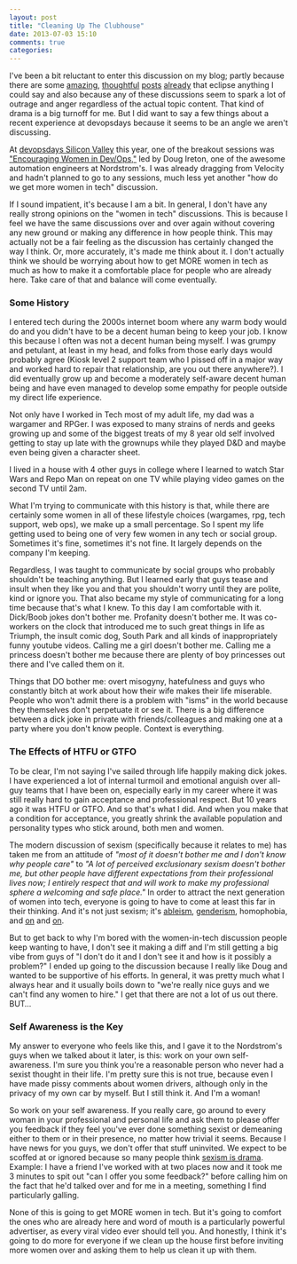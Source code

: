 ```yaml
---
layout: post
title: "Cleaning Up The Clubhouse"
date: 2013-07-03 15:10
comments: true
categories: 
---
```

I've been a bit reluctant to enter this discussion on my blog; partly because there are some [amazing][p1], [thoughtful][p2] [posts][p3] [already][p4] that eclipse anything I could say and also because any of these discussions seem to spark a lot of outrage and anger regardless of the actual topic content. That kind of drama is a big turnoff for me.   But I did want to say a few things about a recent experience at devopsdays because it seems to be an angle we aren't discussing.

At [devopsdays Silicon Valley][dod] this year, one of the breakout sessions was ["Encouraging Women in Dev/Ops,"][session] led by Doug Ireton, one of the awesome automation engineers at Nordstrom's.  I was already dragging from Velocity and hadn't planned to go to any sessions, much less yet another "how do we get more women in tech" discussion.  

If I sound impatient, it's because I am a bit.  In general, I don't have any really strong opinions on the "women in tech" discussions. This is because I feel we have the same discussions over and over again without covering any new ground or making any difference in how people think. This may actually not be a fair feeling as the discussion has certainly changed the way I think. Or, more accurately, it's made me think about it.  I don't actually think we should be worrying about how to get MORE women in tech as much as how to make it a comfortable place for people who are already here. Take care of that and balance will come eventually.

### Some History
I entered tech during the 2000s internet boom where any warm body would do and you didn't have to be a decent human being to keep your job. I know this because I often was not a decent human being myself. I was grumpy and petulant, at least in my head, and folks from those early days would probably agree (Kiosk level 2 support team who I pissed off in a major way and worked hard to repair that relationship, are you out there anywhere?). I did eventually grow up and become a moderately self-aware decent human being and have even managed to develop some empathy for people outside my direct life experience.

Not only have I worked in Tech most of my adult life, my dad was a wargamer and RPGer. I was exposed to many strains of nerds and geeks growing up and some of the biggest treats of my 8 year old self involved getting to stay up late with the grownups while they played D&D and maybe even being given a character sheet.

I lived in a house with 4 other guys in college where I learned to watch Star Wars and Repo Man on repeat on one TV while playing video games on the second TV until 2am. 

What I'm trying to communicate with this history is that, while there are certainly some women in all of these lifestyle choices (wargames, rpg, tech support, web ops), we make up a small percentage. So I spent my life getting used to being one of very few women in any tech or social group. Sometimes it's fine, sometimes it's not fine. It largely depends on the company I'm keeping. 

Regardless, I was taught to communicate by social groups who probably shouldn't be teaching anything. But I learned early that guys tease and insult when they like you and that you shouldn't worry until they are polite, kind or ignore you.  That also became my style of communicating for a long time because that's what I knew.   To this day I am comfortable with it. Dick/Boob jokes don't bother me. Profanity doesn't bother me. It was co-workers on the clock that introduced me to such great things in life as Triumph, the insult comic dog, South Park and all kinds of inappropriately funny youtube videos. Calling me a girl doesn't bother me. Calling me a princess doesn't bother me because there are plenty of boy princesses out there and I've called them on it.

Things that DO bother me: overt misogyny, hatefulness and guys who constantly bitch at work about how their wife makes their life miserable.  People who won't admit there is a problem with "isms" in the world because they themselves don't perpetuate it or see it. There is a big difference between a dick joke in private with friends/colleagues and making one at a party where you don't know people. Context is everything.

### The Effects of  HTFU or GTFO
To be clear, I'm not saying I've sailed through life happily making dick jokes. I have experienced a lot of internal turmoil and emotional anguish over all-guy teams that I have been on, especially early in my career where it was still really hard to gain acceptance and professional respect.  But 10 years ago it was HTFU or GTFO. And so that's what I did. And when you make that a condition for acceptance, you greatly shrink the available population and personality types who stick around, both men and women.

The modern discussion of sexism (specifically because it relates to me) has taken me from an attitude of *"most of it doesn't bother me and I don't know why people care"* to *"A lot of perceived exclusionary sexism doesn't bother me, but other people have different expectations from their professional lives now; I entirely respect that and will work to make  my professional sphere a welcoming and safe place."* In order to attract the next generation of women into tech, everyone is going to have to come at least this far in their thinking.  And it's not just sexism; it's [ableism][], [genderism][], homophobia, and [on][] and [on][andon].

But to get back to why I'm bored with the women-in-tech discussion people keep wanting to have, I don't see it making a diff and I'm still getting a big vibe from guys of "I don't do it and I don't see it and how is it possibly a problem?"  I ended up going to the discussion because I really like Doug and wanted to be supportive of his efforts.  In general, it was pretty much what I always hear and it usually boils down to "we're really nice guys and we can't find any women to hire."  I get that there are not a lot of us out there. BUT…

### Self Awareness is the Key
My answer to everyone who feels like this, and I gave it to the Nordstrom's guys when we talked about it later, is this: work on your own self-awareness. I'm sure you think you're a reasonable person who never had a sexist thought in their life.  I'm pretty sure this is not true, because even I have made pissy comments about women drivers, although only in the privacy of my own car by myself. But I still think it. And I'm a woman!

So work on your self awareness. If you really care, go around to every woman in your professional and personal life and ask them to please offer you feedback if they feel you've ever done something sexist or demeaning either to them or in their presence, no matter how trivial it seems. Because I have news for you guys, we don't offer that stuff uninvited. We expect to be scoffed at or ignored because so many people think [sexism is drama][light]. Example: I have a friend I've worked with at two places now and it took me 3 minutes to spit out "can I offer you some feedback?" before calling him on the fact that he'd talked over and for me in a meeting, something I find particularly galling.   

None of this is going to get MORE women in tech. But it's going to comfort the ones who are already here and word of mouth is a particularly powerful advertiser, as every viral video ever should tell you.  And honestly, I think it's going to do more for everyone if we clean up the house first before inviting more women over and asking them to help us clean it up with them.

[dod]: http://devopsdays.org/events/2013-mountainview/
[light]: http://therealkatie.net/blog/2012/mar/21/lighten-up/
[p1]: http://rachelbythebay.com/w/2013/03/27/roadblock/
[p2]: http://globalcomment.com/not-so-funny-sam-morrils-rape-jokes-and-female-comedy-fans/
[p3]: http://www.gamingaswomen.com/posts/2013/06/an-interview-with-jim-sterling-about-sexism-in-game-culture/
[p4]: http://io9.com/slut-shaming-and-concern-trolling-in-geek-culture-511721655
[p5]: http://www.feministfrequency.com/2013/06/full-ign-interview-with-anita-sarkeesian/
[genderism]: http://en.wikipedia.org/wiki/Genderism
[ableism]: http://en.wikipedia.org/wiki/Ableism
[andon]: http://en.wikipedia.org/wiki/Discrimination
[on]: http://en.wikipedia.org/wiki/Cissexism
[session]: http://dougireton.com/blog/2013/06/23/encouraging-women-in-dev-slash-ops/
